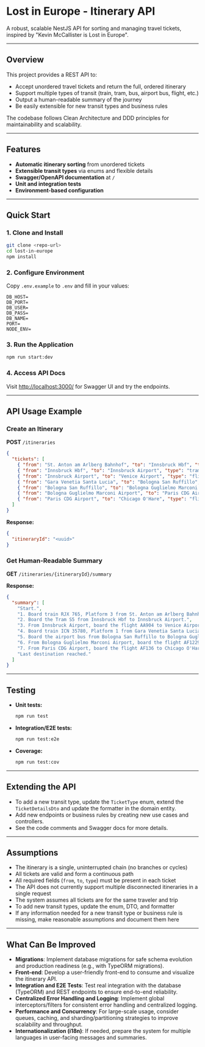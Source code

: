 # Lost in Europe - Itinerary API

A robust, scalable NestJS API for sorting and managing travel tickets, inspired by "Kevin McCallister is Lost in Europe".

---

## Overview
This project provides a REST API to:
- Accept unordered travel tickets and return the full, ordered itinerary
- Support multiple types of transit (train, tram, bus, airport bus, flight, etc.)
- Output a human-readable summary of the journey
- Be easily extensible for new transit types and business rules

The codebase follows Clean Architecture and DDD principles for maintainability and scalability.

---

## Features
- **Automatic itinerary sorting** from unordered tickets
- **Extensible transit types** via enums and flexible details
- **Swagger/OpenAPI documentation** at `/`
- **Unit and integration tests**
- **Environment-based configuration**

---

## Quick Start

### 1. Clone and Install
```bash
git clone <repo-url>
cd lost-in-europe
npm install
```

### 2. Configure Environment
Copy `.env.example` to `.env` and fill in your values:
```env
DB_HOST=
DB_PORT=
DB_USER=
DB_PASS=
DB_NAME=
PORT=
NODE_ENV=
```

### 3. Run the Application
```bash
npm run start:dev
```

### 4. Access API Docs
Visit [http://localhost:3000/](http://localhost:3000/) for Swagger UI and try the endpoints.

---

## API Usage Example

### Create an Itinerary
**POST** `/itineraries`
```json
{
  "tickets": [
    { "from": "St. Anton am Arlberg Bahnhof", "to": "Innsbruck Hbf", "type": "train", "details": { "trainNumber": "RJX 765", "platform": "3", "seat": "17C" } },
    { "from": "Innsbruck Hbf", "to": "Innsbruck Airport", "type": "tram", "details": { "tramNumber": "S5" } },
    { "from": "Innsbruck Airport", "to": "Venice Airport", "type": "flight", "details": { "flightNumber": "AA904", "gate": "10", "seat": "18B", "luggage": "Self-check-in luggage at counter." } },
    { "from": "Gara Venetia Santa Lucia", "to": "Bologna San Ruffillo", "type": "train", "details": { "trainNumber": "ICN 35780", "platform": "1", "seat": "13F" } },
    { "from": "Bologna San Ruffillo", "to": "Bologna Guglielmo Marconi Airport", "type": "airport bus", "details": {} },
    { "from": "Bologna Guglielmo Marconi Airport", "to": "Paris CDG Airport", "type": "flight", "details": { "flightNumber": "AF1229", "gate": "22", "seat": "10A", "luggage": "Self-check-in luggage at counter." } },
    { "from": "Paris CDG Airport", "to": "Chicago O'Hare", "type": "flight", "details": { "flightNumber": "AF136", "gate": "32", "seat": "10A", "luggage": "Luggage will transfer automatically from the last flight." } }
  ]
}
```

**Response:**
```json
{
  "itineraryId": "<uuid>"
}
```

### Get Human-Readable Summary
**GET** `/itineraries/{itineraryId}/summary`

**Response:**
```json
{
  "summary": [
    "Start.",
    "1. Board train RJX 765, Platform 3 from St. Anton am Arlberg Bahnhof to Innsbruck Hbf. Seat number 17C.",
    "2. Board the Tram S5 from Innsbruck Hbf to Innsbruck Airport.",
    "3. From Innsbruck Airport, board the flight AA904 to Venice Airport from gate 10, seat 18B. Self-check-in luggage at counter.",
    "4. Board train ICN 35780, Platform 1 from Gara Venetia Santa Lucia to Bologna San Ruffillo. Seat number 13F.",
    "5. Board the airport bus from Bologna San Ruffillo to Bologna Guglielmo Marconi Airport. No seat assignment.",
    "6. From Bologna Guglielmo Marconi Airport, board the flight AF1229 to Paris CDG Airport from gate 22, seat 10A. Self-check-in luggage at counter.",
    "7. From Paris CDG Airport, board the flight AF136 to Chicago O'Hare from gate 32, seat 10A. Luggage will transfer automatically from the last flight.",
    "Last destination reached."
  ]
}
```

---

## Testing

- **Unit tests:**
  ```bash
  npm run test
  ```
- **Integration/E2E tests:**
  ```bash
  npm run test:e2e
  ```
- **Coverage:**
  ```bash
  npm run test:cov
  ```

---

## Extending the API
- To add a new transit type, update the `TicketType` enum, extend the `TicketDetailsDto` and update the formatter in the domain entity.
- Add new endpoints or business rules by creating new use cases and controllers.
- See the code comments and Swagger docs for more details.

---

## Assumptions
- The itinerary is a single, uninterrupted chain (no branches or cycles)
- All tickets are valid and form a continuous path
- All required fields (`from`, `to`, `type`) must be present in each ticket
- The API does not currently support multiple disconnected itineraries in a single request
- The system assumes all tickets are for the same traveler and trip
- To add new transit types, update the enum, DTO, and formatter
- If any information needed for a new transit type or business rule is missing, make reasonable assumptions and document them here

---

## What Can Be Improved

- **Migrations**: Implement database migrations for safe schema evolution and production readiness (e.g., with TypeORM migrations).
- **Front-end**: Develop a user-friendly front-end to consume and visualize the itinerary API.
- **Integration and E2E Tests**: Test real integration with the database (TypeORM) and REST endpoints to ensure end-to-end reliability.
- **Centralized Error Handling and Logging**: Implement global interceptors/filters for consistent error handling and centralized logging.
- **Performance and Concurrency**: For large-scale usage, consider queues, caching, and sharding/partitioning strategies to improve scalability and throughput.
- **Internationalization (i18n)**: If needed, prepare the system for multiple languages in user-facing messages and summaries.
